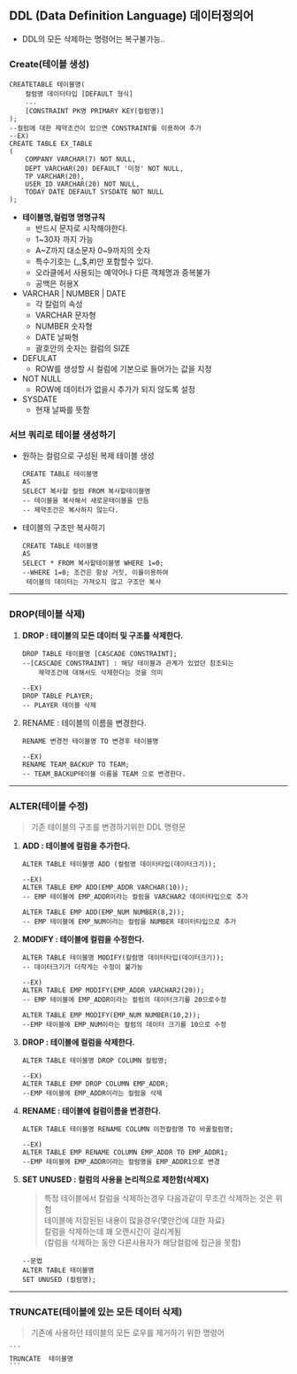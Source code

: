 ## DDL (Data Definition Language) 데이터정의어

- DDL의 모든 삭제하는 명령어는 복구불가능..
### Create(테이블 생성)
```
CREATETABLE 테이블명(
    컬럼명 데이터타입 [DEFAULT 형식]
    ...
    [CONSTRAINT PK명 PRIMARY KEY(컬럼명)]
);
--컬럼에 대한 제약조건이 있으면 CONSTRAINT를 이용하여 추가
--EX)
CREATE TABLE EX_TABLE
(
    COMPANY VARCHAR(7) NOT NULL,
    DEPT VARCHAR(20) DEFAULT '미정' NOT NULL,
    TP VARCHAR(20),
    USER_ID VARCHAR(20) NOT NULL,
    TODAY DATE DEFAULT SYSDATE NOT NULL
);
```
- **테이블명,컬럼명 명명규칙**
    - 반드시 문자로 시작해야한다.
    - 1~30자 까지 가능
    - A~Z까지 대소문자 0~9까지의 숫자
    - 특수기호는 (_,$,#)만 포함할수 있다.
    - 오라클에서 사용되는 예약어나 다른 객체명과 중복불가
    - 공백은 허용X
- VARCHAR | NUMBER | DATE
    - 각 칼럼의 속성
    - VARCHAR 문자형
    - NUMBER 숫자형
    - DATE 날짜형
    - 괄호안의 숫자는 컬럼의 SIZE
- DEFULAT
    - ROW를 생성할 시 컬럼에 기본으로 들어가는 값을 지정
- NOT NULL
    - ROW에 데이터가 없을시 추가가 되지 않도록 설정
- SYSDATE
    - 현재 날짜를 뜻함

### 서브 쿼리로 테이블 생성하기
- 원하는 컬럼으로 구성된 복제 테이블 생성
    ```
    CREATE TABLE 테이블명
    AS
    SELECT 복사할 컬럼 FROM 복사할테이블명
    -- 테이블을 복사해서 새로운테이블을 만듬
    -- 제약조건은 복사하지 않는다. 
    ```
- 테이블의 구조만 복사하기

    ```
    CREATE TABLE 테이블명
    AS
    SELECT * FROM 복사할테이블명 WHERE 1=0;
    --WHERE 1=0; 조건은 항상 거짓, 이를이용하여 
     테이블의 데이터는 가져오지 않고 구조만 복사
    ```
    

---


### DROP(테이블 삭제)
1. **DROP : 테이블의 모든 데이터 및 구조를 삭제한다.**

    ```
    DROP TABLE 테이블명 [CASCADE CONSTRAINT];
    --[CASCADE CONSTRAINT] : 해당 테이블과 관계가 있었던 참조되는 
        제약조건에 대해서도 삭제한다는 것을 의미

    --EX)
    DROP TABLE PLAYER; 
    -- PLAYER 테이블 삭제
    ```
2. RENAME : 테이블의 이름을 변경한다.

    ```
    RENAME 변경전 테이블명 TO 변경후 테이블명

    --EX)
    RENAME TEAM_BACKUP TO TEAM;
    -- TEAM_BACKUP테이블 이름을 TEAM 으로 변경한다.
    ```
---
### ALTER(테이블 수정)
> 기존 테이블의 구조를 변경하기위한 DDL 명령문
1. **ADD : 테이블에 컬럼을 추가한다.**

    ```
    ALTER TABLE 테이블명 ADD (컬럼명 데이터타입(데이터크기));

    --EX)
    ALTER TABLE EMP ADD(EMP_ADDR VARCHAR(10)); 
    -- EMP 테이블에 EMP_ADDR이라는 컬럼을 VARCHAR2 데이터타입으로 추가

    ALTER TABLE EMP ADD(EMP_NUM NUMBER(8,2));
    -- EMP 테이블에 EMP_NUM이라는 컬럼을 NUMBER 데이터타입으로 추가
    ```
2. **MODIFY : 테이블에 컬럼을 수정한다.**

    ```
    ALTER TABLE 테이블명 MODIFY(칼럼명 데이터타입(데이터크기));
    -- 데이터크기가 더작게는 수정이 불가능

    --EX)
    ALTER TABLE EMP MODIFY(EMP_ADDR VARCHAR2(20));
    -- EMP 테이블에 EMP_ADDR이라는 컬럼의 데이터크기를 20으로수정

    ALTER TABLE EMP MODIFY(EMP_NUM NUMBER(10,2));
    --EMP 테이블에 EMP_NUM이라는 컬럼의 데이터 크기를 10으로 수정
    ```
3. **DROP : 테이블에 컬럼을 삭제한다.**

    ```
    ALTER TABLE 테이블명 DROP COLUMN 컬럼명;

    --EX)
    ALTER TABLE EMP DROP COLUMN EMP_ADDR;
    --EMP 테이블에 EMP_ADDR이라는 컬럼을 삭제
    
    ```
4. **RENAME : 테이블에 컬럼이름을 변경한다.**

    ```
    ALTER TABLE 테이블명 RENAME COLUMN 이전컬럼명 TO 바꿀컬럼명;

    --EX)
    ALTER TABLE EMP RENAME COLUMN EMP_ADDR TO EMP_ADDR1;
    --EMP 테이블에 EMP_ADDR이라는 컬럼명을 EMP_ADDR1으로 변경
    ```
5. **SET UNUSED : 컬럼의 사용을 논리적으로 제한함(삭제X)**
    >특정 테이블에서 칼럼을 삭제하는경우 다음과같이 무조건 삭제하는 것은 위험
    <br>테이블에 저장된된 내용이 많을경우(몇만건에 대한 자료)
    <br>칼럼을 삭제하는데 꽤 오랜시간이 걸리게됨 
    <br>(칼럼을 삭제하는 동안 다른사용자가 해당컬럼에 접근을 못함)

    ```
    --문법
    ALTER TABLE 테이블명
    SET UNUSED (컬럼명);

    ```
---
### TRUNCATE(테이블에 있는 모든 데이터 삭제)
> 기존에 사용하던 테이블의 모든 로우를 제거하기 위한 명령어

    ```
    TRUNCATE  테이블명
    ```